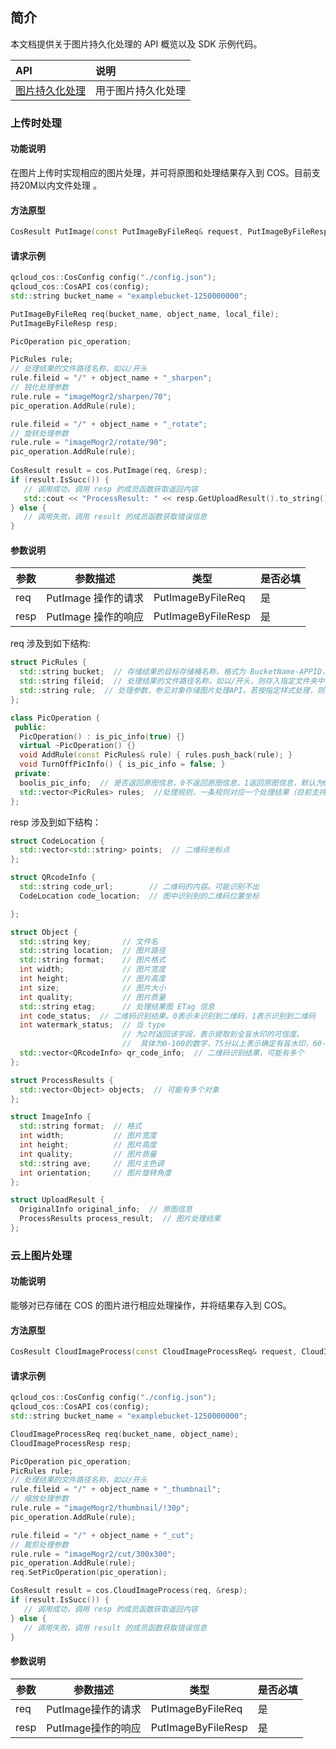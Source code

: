

## 简介

本文档提供关于图片持久化处理的 API 概览以及 SDK 示例代码。

| API                                                          | 说明                                 |
| :----------------------------------------------------------- | :----------------------------------- |
| [图片持久化处理](https://intl.cloud.tencent.com/document/product/436/40592) | 用于图片持久化处理 |


### 上传时处理

#### 功能说明

在图片上传时实现相应的图片处理，并可将原图和处理结果存入到 COS。目前支持20M以内文件处理 。

#### 方法原型

```cpp
CosResult PutImage(const PutImageByFileReq& request, PutImageByFileResp* response);
```

#### 请求示例

```cpp
qcloud_cos::CosConfig config("./config.json");
qcloud_cos::CosAPI cos(config);
std::string bucket_name = "examplebucket-1250000000";

PutImageByFileReq req(bucket_name, object_name, local_file);
PutImageByFileResp resp;

PicOperation pic_operation;

PicRules rule;
// 处理结果的文件路径名称，如以/开头
rule.fileid = "/" + object_name + "_sharpen";
// 锐化处理参数
rule.rule = "imageMogr2/sharpen/70";
pic_operation.AddRule(rule);

rule.fileid = "/" + object_name + "_rotate";
// 旋转处理参数
rule.rule = "imageMogr2/rotate/90";
pic_operation.AddRule(rule);
 
CosResult result = cos.PutImage(req, &resp);
if (result.IsSucc()) {
   // 调用成功，调用 resp 的成员函数获取返回内容
   std::cout << "ProcessResult: " << resp.GetUploadResult().to_string() << std::endl;
} else {
   // 调用失败，调用 result 的成员函数获取错误信息
} 
```

#### 参数说明

| 参数 | 参数描述           | 类型               | 是否必填 |
| ---- | ------------------ | ------------------ | -------- |
| req  | PutImage 操作的请求 | PutImageByFileReq  | 是       |
| resp | PutImage 操作的响应 | PutImageByFileResp | 是       |

req 涉及到如下结构:

```cpp
struct PicRules {
  std::string bucket;  // 存储结果的目标存储桶名称，格式为 BucketName-APPID，如果不指定的话默认保存到当前存储桶
  std::string fileid;  // 处理结果的文件路径名称，如以/开头，则存入指定文件夹中，否则，存入原图文件存储的同目录
  std::string rule;  // 处理参数，参见对象存储图片处理API。若按指定样式处理，则以style/开头，后加样式名，如样式名为test，则 rule 字段为style/test
};

class PicOperation {
 public:
  PicOperation() : is_pic_info(true) {}
  virtual ~PicOperation() {}
  void AddRule(const PicRules& rule) { rules.push_back(rule); }
  void TurnOffPicInfo() { is_pic_info = false; }
 private:
  boolis_pic_info;  // 是否返回原图信息，0不返回原图信息，1返回原图信息，默认为0
  std::vector<PicRules> rules;  //处理规则，一条规则对应一个处理结果（目前支持五条规则），不填则不进行图片处理
};
```

resp 涉及到如下结构：

```cpp
struct CodeLocation {
  std::vector<std::string> points;  // 二维码坐标点
};

struct QRcodeInfo {
  std::string code_url;        // 二维码的内容。可能识别不出
  CodeLocation code_location;  // 图中识别到的二维码位置坐标

};

struct Object {
  std::string key;       // 文件名
  std::string location;  // 图片路径
  std::string format;    // 图片格式
  int width;             // 图片宽度
  int height;            // 图片高度
  int size;              // 图片大小
  int quality;           // 图片质量
  std::string etag;      // 处理结果图 ETag 信息
  int code_status;  // 二维码识别结果。0表示未识别到二维码，1表示识别到二维码
  int watermark_status;  // 当 type
                         // 为2时返回该字段，表示提取到全盲水印的可信度。
                         //  具体为0-100的数字，75分以上表示确定有盲水印，60-75表示疑似有盲水印，60以下可认为未提取到盲水印
  std::vector<QRcodeInfo> qr_code_info;  // 二维码识别结果，可能有多个
};

struct ProcessResults {
  std::vector<Object> objects;  // 可能有多个对象
};

struct ImageInfo {
  std::string format;  // 格式
  int width;           // 图片宽度
  int height;          // 图片高度
  int quality;         // 图片质量
  std::string ave;     // 图片主色调
  int orientation;     // 图片旋转角度
};

struct UploadResult {
  OriginalInfo original_info;  // 原图信息
  ProcessResults process_result;  // 图片处理结果
};
```



### 云上图片处理

#### 功能说明

能够对已存储在 COS 的图片进行相应处理操作，并将结果存入到 COS。

#### 方法原型

```cpp
CosResult CloudImageProcess(const CloudImageProcessReq& request, CloudImageProcessResp* response);
```

#### 请求示例

```cpp
qcloud_cos::CosConfig config("./config.json");
qcloud_cos::CosAPI cos(config);
std::string bucket_name = "examplebucket-1250000000";

CloudImageProcessReq req(bucket_name, object_name);
CloudImageProcessResp resp;

PicOperation pic_operation;
PicRules rule;
// 处理结果的文件路径名称，如以/开头
rule.fileid = "/" + object_name + "_thumbnail";
// 缩放处理参数
rule.rule = "imageMogr2/thumbnail/!30p";
pic_operation.AddRule(rule);

rule.fileid = "/" + object_name + "_cut";
// 裁剪处理参数
rule.rule = "imageMogr2/cut/300x300";
pic_operation.AddRule(rule);
req.SetPicOperation(pic_operation);

CosResult result = cos.CloudImageProcess(req, &resp);
if (result.IsSucc()) {
   // 调用成功，调用 resp 的成员函数获取返回内容
} else {
   // 调用失败，调用 result 的成员函数获取错误信息
} 
```

#### 参数说明

| 参数 | 参数描述           | 类型               | 是否必填 |
| ---- | ------------------ | ------------------ | -------- |
| req  | PutImage操作的请求 | PutImageByFileReq  | 是       |
| resp | PutImage操作的响应 | PutImageByFileResp | 是       |

